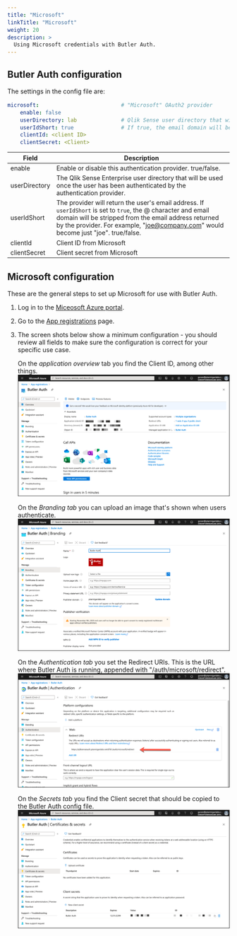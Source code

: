 ```yaml
---
title: "Microsoft"
linkTitle: "Microsoft"
weight: 20
description: >
  Using Microsoft credentials with Butler Auth.
---
```

## Butler Auth configuration

The settings in the config file are:

```yaml
microsoft:                          # "Microsoft" OAuth2 provider
    enable: false
    userDirectory: lab              # Qlik Sense user directory that will be used for the authenticated user
    userIdShort: true               # If true, the email domain will be removed. I.e. "joe.smith@domain.com" will be changed to "joe.smith".
    clientId: <client ID>
    clientSecret: <Client>
```

| Field | Description |
|-|-|
| enable | Enable or disable this authentication provider. true/false. |
| userDirectory | The Qlik Sense Enterprise user directory that will be used once the user has been authenticated by the authentication provider. |
| userIdShort | The provider will return the user's email address. If `userIdShort` is set to `true`, the @ character and email domain will be stripped from the email address returned by the provider. For example, "joe@company.com" would become just "joe". true/false. |
| clientId | Client ID from Microsoft |
| clientSecret | Client secret from Microsoft |

## Microsoft configuration

These are the general steps to set up Microsoft for use with Butler Auth.  

1. Log in to the [Miceosoft Azure portal](https://portal.azure.com).
2. Go to the [App registrations](https://portal.azure.com/#blade/Microsoft_AAD_RegisteredApps/ApplicationsListBlade) page.
3. The screen shots below show a minimum configuration - you should review all fields to make sure the configuration is correct for your specific use case.

   On the *application overview* tab you find the Client ID, among other things.
   ![Microsoft application overview](microsoft-application-1.png "Microsoft application overview")

   On the *Branding tab* you can upload an image that's shown when users authenticate.
   ![Microsoft application branding](microsoft-application-branding-1.png "Microsoft application ovewview")

   On the *Authentication tab* you set the Redirect URIs. This is the URL where Butler Auth is running, appended with "/auth/microsoft/redirect".
   ![Microsoft application authentication](microsoft-application-authentication-1.png "Microsoft application authentication")

   On the *Secrets tab* you find the Client secret that should be copied to the Butler Auth config file.
   ![Microsoft application secrets](microsoft-application-secrets-1.png "Microsoft application secrets")
